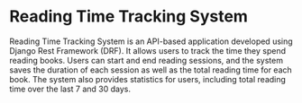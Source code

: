 # Reading Time Tracking System

Reading Time Tracking System is an API-based application developed using Django Rest Framework (DRF). 
It allows users to track the time they spend reading books. Users can start and end reading sessions, 
and the system saves the duration of each session as well as the total reading time for each book. 
The system also provides statistics for users, including total reading time over the last 7 and 30 days.
